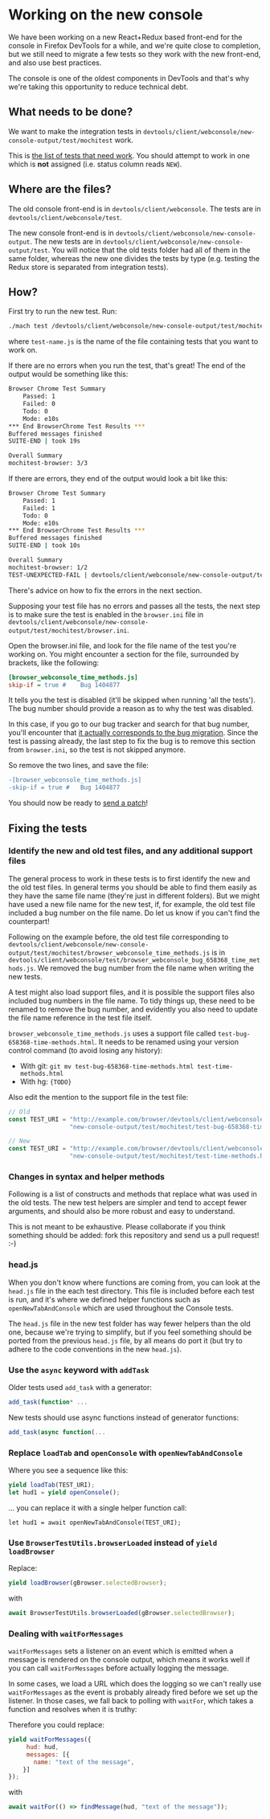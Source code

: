 # Working on the new console

We have been working on a new React+Redux based front-end for the console in Firefox DevTools for a while, and we're quite close to completion, but we still need to migrate a few tests so they work with the new front-end, and also use best practices.

The console is one of the oldest components in DevTools and that's why we're taking this opportunity to reduce technical debt.

## What needs to be done?

We want to make the integration tests in `devtools/client/webconsole/new-console-output/test/mochitest` work.

This is [the list of tests that need work](https://bugzilla.mozilla.org/buglist.cgi?bug_id=1405254%2C1404849%2C1404384%2C1405333%2C1408937%2C1408936%2C1408938%2C1405350%2C1405650%2C1405649%2C1405637%2C1405245%2C1406060%2C1408931%2C1403448%2C1405352%2C1405647%2C1405648%2C1405252%2C1403907%2C1408948%2C1404378%2C1403188%2C1403902%2C1408947%2C1401953%2C1404832%2C1408949%2C1408893%2C1404382%2C1406028%2C1405343%2C1404886%2C1408939%2C1403454%2C1404831%2C1404888%2C1403200%2C1408932%2C1404851%2C1408933%2C1405641%2C1408935%2C1401944%2C1403450%2C1406039%2C1401942%2C1403205%2C1408925%2C1401959%2C1405250%2C1408950%2C1405636%2C1404359%2C1406841%2C1406022%2C1408934%2C1404844%2C1404364%2C1404392%2C1408940%2C1401963%2C1404371%2C1401548%2C1405243%2C1404877%2C1408930%2C1408943%2C1404368%2C1405340%2C1408944%2C1405341%2C1404883%2C1408946%2C1408945%2C1403196%2C1408942%2C1404884%2C1408941%2C1406038%2C1404853&bug_id_type=anyexact&bug_status=UNCONFIRMED&bug_status=NEW&bug_status=ASSIGNED&bug_status=REOPENED&list_id=13967960). You should attempt to work in one which is **not** assigned (i.e. status column reads `NEW`).

## Where are the files?

The old console front-end is in `devtools/client/webconsole`. The tests are in `devtools/client/webconsole/test`.

The new console front-end is in `devtools/client/webconsole/new-console-output`. The new tests are in `devtools/client/webconsole/new-console-output/test`. 
You will notice that the old tests folder had all of them in the same folder, whereas the new one divides the tests by type (e.g. testing the Redux store is separated from integration tests).

## How?

First try to run the new test. Run:

```bash
./mach test /devtools/client/webconsole/new-console-output/test/mochitest/{test-name.js}
```
where `test-name.js` is the name of the file containing tests that you want to work on.

If there are no errors when you run the test, that's great! The end of the output would be something like this:

```bash
Browser Chrome Test Summary
	Passed: 1
	Failed: 0
	Todo: 0
	Mode: e10s
*** End BrowserChrome Test Results ***
Buffered messages finished
SUITE-END | took 19s

Overall Summary
mochitest-browser: 3/3
```

If there are errors, they end of the output would look a bit like this:

```bash
Browser Chrome Test Summary
	Passed: 1
	Failed: 1
	Todo: 0
	Mode: e10s
*** End BrowserChrome Test Results ***
Buffered messages finished
SUITE-END | took 10s

Overall Summary
mochitest-browser: 1/2
TEST-UNEXPECTED-FAIL | devtools/client/webconsole/new-console-output/test/mochitest/browser_webconsole_time_methods.js | Uncaught exception - waitFor - timed out after 500 tries.
```

There's advice on how to fix the errors in the next section.

Supposing your test file has no errors and passes all the tests, the next step is to make sure the test is enabled in the `browser.ini` file in `devtools/client/webconsole/new-console-output/test/mochitest/browser.ini`.

Open the browser.ini file, and look for the file name of the test you're working on. You might encounter a section for the file, surrounded by brackets, like the following: 

```ini
[browser_webconsole_time_methods.js]
skip-if = true #	Bug 1404877
```

It tells you the test is disabled (it'll be skipped when running 'all the tests'). The bug number should provide a reason as to why the test was disabled.

In this case, if you go to our bug tracker and search for that bug number, you'll encounter that [it actually corresponds to the bug migration](https://bugzilla.mozilla.org/show_bug.cgi?id=1404877). Since the test is passing already, the last step to fix the bug is to remove this section from `browser.ini`, so the test is not skipped anymore.

So remove the two lines, and save the file:

```diff
-[browser_webconsole_time_methods.js]
-skip-if = true #	Bug 1404877
```

You should now be ready to [send a patch](http://docs.firefox-dev.tools/contributing/making-prs.html)!

## Fixing the tests

### Identify the new and old test files, and any additional support files

The general process to work in these tests is to first identify the new and the old test files. In general terms you should be able to find them easily as they have the same file name (they're just in different folders). But we might have used a new file name for the new test, if, for example, the old test file included a bug number on the file name. Do let us know if you can't find the counterpart!

Following on the example before, the old test file corresponding to `devtools/client/webconsole/new-console-output/test/mochitest/browser_webconsole_time_methods.js` is in `devtools/client/webconsole/test/browser_webconsole_bug_658368_time_methods.js`. We removed the bug number from the file name when writing the new tests.

A test might also load support files, and it is possible the support files also included bug numbers in the file name. To tidy things up, these need to be renamed to remove the bug number, and evidently you also need to update the file name reference in the test file itself.

`browser_webconsole_time_methods.js` uses a support file called `test-bug-658368-time-methods.html`. It needs to be renamed using your version control command (to avoid losing any history):

* With git: `git mv test-bug-658368-time-methods.html test-time-methods.html`
* With hg: `{TODO}`

Also edit the mention to the support file in the test file:

```javascript
// Old
const TEST_URI = "http://example.com/browser/devtools/client/webconsole/" +
                 "new-console-output/test/mochitest/test-bug-658368-time-methods.html";

// New
const TEST_URI = "http://example.com/browser/devtools/client/webconsole/" +
                 "new-console-output/test/mochitest/test-time-methods.html";
```

### Changes in syntax and helper methods

Following is a list of constructs and methods that replace what was used in the old tests. The new test helpers are simpler and tend to accept fewer arguments, and should also be more robust and easy to understand.

This is not meant to be exhaustive. Please collaborate if you think something should be added: fork this repository and send us a pull request! :-)

### head.js

When you don't know where functions are coming from, you can look at the `head.js` file in the each test directory. This file is included before each test is run, and it's where we defined helper functions such as `openNewTabAndConsole` which are used throughout the Console tests.

The `head.js` file in the new test folder has way fewer helpers than the old one, because we're trying to simplify, but if you feel something should be ported from the previous `head.js` file, by all means do port it (but try to adhere to the code conventions in the new `head.js`).

### Use the `async` keyword with `addTask`

Older tests used `add_task` with a generator:

```javascript
add_task(function* ...
```

New tests should use async functions instead of generator functions:
```javascript
add_task(async function(...
```

### Replace `loadTab` and `openConsole` with `openNewTabAndConsole`

Where you see a sequence like this: 

```javascript
yield loadTab(TEST_URI);
let hud1 = yield openConsole();
```

... you can replace it with a single helper function call:

```
let hud1 = await openNewTabAndConsole(TEST_URI);
```

###  Use `BrowserTestUtils.browserLoaded` instead of `yield loadBrowser`

Replace:

```javascript
yield loadBrowser(gBrowser.selectedBrowser);
```

with

```javascript
await BrowserTestUtils.browserLoaded(gBrowser.selectedBrowser);
```

### Dealing with `waitForMessages`

`waitForMessages` sets a listener on an event which is emitted when a message is rendered on the console output, which means it works well if you can call `waitForMessages` before actually logging the message.

In some cases, we load a URL which does the logging so we can't really use `waitForMessages` as the event is probably already fired before we set up the listener. In those cases, we fall back to polling with `waitFor`, which takes a function and resolves when it is truthy:

Therefore you could replace:

```javascript
yield waitForMessages({
     hud: hud,
     messages: [{
       name: "text of the message",
	}]
});
```

with

```javascript
await waitFor(() => findMessage(hud, "text of the message"));
```

